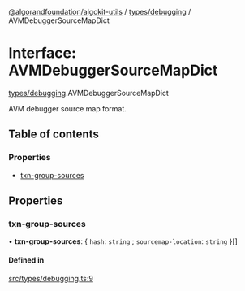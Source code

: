 [@algorandfoundation/algokit-utils](../README.md) / [types/debugging](../modules/types_debugging.md) / AVMDebuggerSourceMapDict

# Interface: AVMDebuggerSourceMapDict

[types/debugging](../modules/types_debugging.md).AVMDebuggerSourceMapDict

AVM debugger source map format.

## Table of contents

### Properties

- [txn-group-sources](types_debugging.AVMDebuggerSourceMapDict.md#txn-group-sources)

## Properties

### txn-group-sources

• **txn-group-sources**: \{ `hash`: `string` ; `sourcemap-location`: `string`  }[]

#### Defined in

[src/types/debugging.ts:9](https://github.com/algorandfoundation/algokit-utils-ts/blob/main/src/types/debugging.ts#L9)
